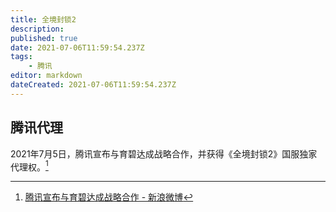 ```yaml
---
title: 全境封锁2
description: 
published: true
date: 2021-07-06T11:59:54.237Z
tags:
    - 腾讯
editor: markdown
dateCreated: 2021-07-06T11:59:54.237Z
---
```


## 腾讯代理

2021年7月5日，腾讯宣布与育碧达成战略合作，并获得《全境封锁2》国服独家代理权。[^m9UD2]

[^m9UD2]: [腾讯宣布与育碧达成战略合作 - 新浪微博](https://archive.is/m9UD2 "https://m.weibo.cn/detail/4655659578034424")
